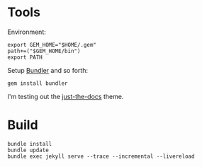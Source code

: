 # Tools

Environment:
```
export GEM_HOME="$HOME/.gem"
path+=("$GEM_HOME/bin")
export PATH
```

Setup [Bundler](https://bundler.io/) and so forth:
```
gem install bundler
```

I'm testing out the [just-the-docs](https://pmarsceill.github.io/just-the-docs/) theme.


# Build

```
bundle install
bundle update
bundle exec jekyll serve --trace --incremental --livereload
```
